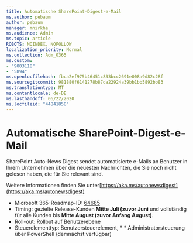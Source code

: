 ```yaml
---
title: Automatische SharePoint-Digest-e-Mail
ms.author: pebaum
author: pebaum
manager: mnirkhe
ms.audience: Admin
ms.topic: article
ROBOTS: NOINDEX, NOFOLLOW
localization_priority: Normal
ms.collection: Adm_O365
ms.custom:
- "9003118"
- "5894"
ms.openlocfilehash: fbca2ef975b46451c833bcc2691e008a9d82c28f
ms.sourcegitcommit: 981880f6141278b87da22924a39bb1bb5892bb83
ms.translationtype: MT
ms.contentlocale: de-DE
ms.lasthandoff: 06/22/2020
ms.locfileid: "44841858"
---
```

# <a name="sharepoint-auto-digest-email"></a>Automatische SharePoint-Digest-e-Mail

SharePoint Auto-News Digest sendet automatisierte e-Mails an Benutzer in Ihrem Unternehmen über die neuesten Nachrichten, die Sie noch nicht gelesen haben, die für Sie relevant sind.

Weitere Informationen finden Sie unter[https://aka.ms/autonewsdigest](https://aka.ms/autonewsdigest)

- Microsoft 365-Roadmap-ID: [64685](https://www.microsoft.com/microsoft-365/roadmap?filters=&featureid=64685)
- Timing: gezielte Release-Kunden **Mitte Juli (zuvor Juni** und vollständig für alle Kunden bis **Mitte August (zuvor Anfang August)**.
- Roll-out: Rollout auf Benutzerebene
- Steuerelementtyp: Benutzersteuerelement, * * Administratorsteuerung über PowerShell (demnächst verfügbar)
